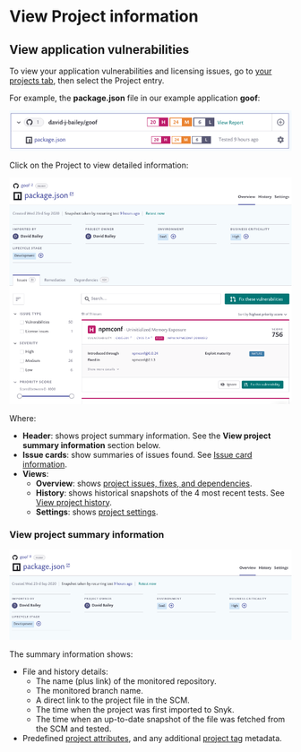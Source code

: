 # View Project information

## View application vulnerabilities

To view your application vulnerabilities and licensing issues, go to [your projects tab](https://app.snyk.io/projects), then select the Project entry.&#x20;

For example, the **package.json** file in our example application **goof**:

![](../../.gitbook/assets/application-vuln.png)

Click on the Project to view detailed information:

![](../../.gitbook/assets/project-page.png)

Where:

* **Header**: shows project summary information. See the **View project summary information** section below.
* **Issue cards**: show summaries of issues found. See [Issue card information](https://docs.snyk.io/getting-started/introduction-to-snyk-projects/issue-card-information).
* **Views**:
  * **Overview**: shows [project issues, fixes, and dependencies](https://docs.snyk.io/getting-started/introduction-to-snyk-projects/view-project-issues-remediations-and-dependencies).
  * **History**: shows historical snapshots of the 4 most recent tests. See [View project history](https://docs.snyk.io/getting-started/introduction-to-snyk-projects/view-project-history).
  * **Settings**: shows [project settings](https://docs.snyk.io/getting-started/introduction-to-snyk-projects/view-project-settings).

### View project summary information

![](../../.gitbook/assets/proj-summ.png)

The summary information shows:

* File and history details:
  * The name (plus link) of the monitored repository.
  * The monitored branch name.
  * A direct link to the project file in the SCM.
  * The time when the project was first imported to Snyk.
  * The time when an up-to-date snapshot of the file was fetched from the SCM and tested.
* Predefined [project attributes](https://docs.snyk.io/fixing-and-prioritizing-issues/policies/assign-a-policy-to-project-attributes), and any additional [project tag](https://docs.snyk.io/getting-started/introduction-to-snyk-projects/project-tags) metadata.
